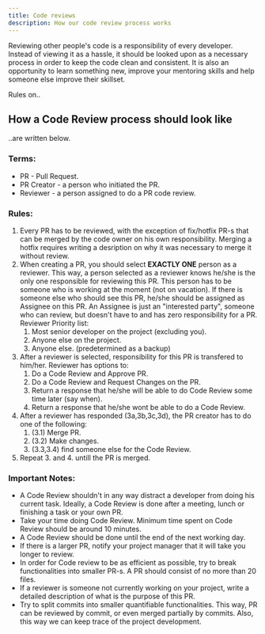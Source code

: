 ```yaml
---
title: Code reviews
description: How our code review process works 
---
```


Reviewing other people's code is a responsibility of every developer. Instead of viewing it as a hassle, it should be looked upon as a necessary process in order to keep the code clean and consistent.
It is also an opportunity to learn something new, improve your mentoring skills and help someone else improve their skillset.

Rules on..

## How a Code Review process should look like

..are written below.

### Terms:
 - PR - Pull Request.
 - PR Creator - a person who initiated the PR.
 - Reviewer - a person assigned to do a PR code review.

### Rules:
1. Every PR has to be reviewed, with the exception of fix/hotfix PR-s that can be merged by the code owner on his own responsibility. Merging a hotfix requires writing a desription on why it was necessary to merge it without review.
2. When creating a PR, you should select **EXACTLY ONE** person as a reviewer. This way, a person selected as a reviewer knows he/she is the only one responsible for reviewing this PR. This person has to be someone who is working at the moment (not on vacation).
If there is someone else who should see this PR, he/she should be assigned as Assignee on this PR. An Assignee is just an "interested party", someone who can review, but doesn't have to and has zero responsibility for a PR.
	Reviewer Priority list:
	1. Most senior developer on the project (excluding you).
	2. Anyone else on the project.
	3. Anyone else. (predetermined as a backup)
3. After a reviewer is selected, responsibility for this PR is transfered to him/her. Reviewer has options to:
	1. Do a Code Review and Approve PR.
	2. Do a Code Review and Request Changes on the PR.
	3. Return a response that he/she will be able to do Code Review some time later (say when).
	4. Return a response that he/she wont be able to do a Code Review.
4. After a reviewer has responded (3a,3b,3c,3d), the PR creator has to do one of the following:
	1. (3.1) Merge PR.
	2. (3.2) Make changes.
	3. (3.3,3.4) find someone else for the Code Review.
5. Repeat 3. and 4. untill the PR is merged.

### Important Notes:
 - A Code Review shouldn't in any way distract a developer from doing his current task. Ideally, a Code Review is done after a meeting, lunch or finishing a task or your own PR.
 - Take your time doing Code Review. Minimum time spent on Code Review should be around 10 minutes.
 - A Code Review should be done until the end of the next working day.
 - If there is a larger PR, notify your project manager that it will take you longer to review.
 - In order for Code review to be as efficient as possible, try to break functionalities into smaller PR-s. A PR should consist of no more than 20 files.
 - If a reviewer is someone not currently working on your project, write a detailed description of what is the purpose of this PR.
 - Try to split commits into smaller quantifiable functionalities. This way, PR can be reviewed by commit, or even merged partially by commits. Also, this way we can keep trace of the project development.
